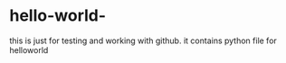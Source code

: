 # hello-world-
this is just for testing and working with github.
it contains python file for helloworld
